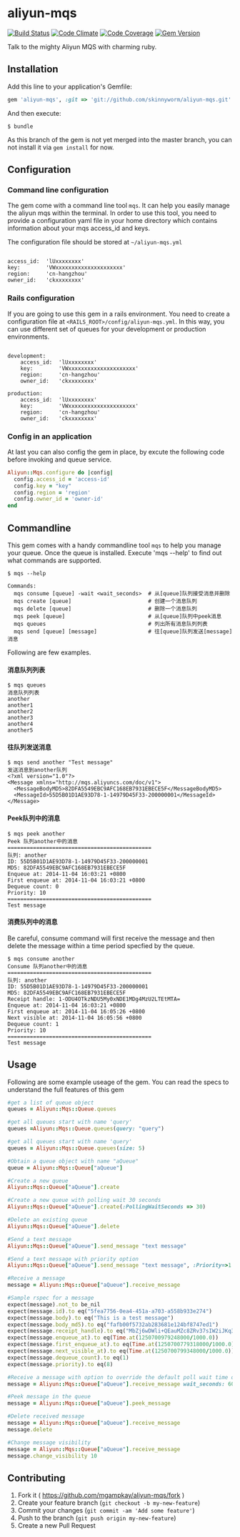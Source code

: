 # aliyun-mqs
[![Build Status](https://travis-ci.org/skinnyworm/aliyun-mqs.svg)](https://travis-ci.org/skinnyworm/aliyun-mqs) [![Code Climate](https://codeclimate.com/github/skinnyworm/aliyun-mqs.png)](https://codeclimate.com/github/skinnyworm/aliyun-mqs) [![Code Coverage](https://codeclimate.com/github/skinnyworm/aliyun-mqs/coverage.png)](https://codeclimate.com/github/skinnyworm/aliyun-mqs) [![Gem Version](https://badge.fury.io/rb/aliyun-mqs.svg)](http://badge.fury.io/rb/aliyun-mqs)

Talk to the mighty Aliyun MQS with charming ruby.

## Installation

Add this line to your application's Gemfile:

```ruby
gem 'aliyun-mqs', :git => 'git://github.com/skinnyworm/aliyun-mqs.git'
```

And then execute:

    $ bundle
    
As this branch of the gem is not yet merged into the master branch, you can not install it via `gem install` for now.

## Configuration

### Command line configuration

The gem come with a command line tool `mqs`. It can help you easily manage the aliyun mqs within the terminal. In order to use this tool, you need to provide a configuration yaml file in your home directory which contains information about your mqs access_id and keys. 

The configuration file should be stored at `~/aliyun-mqs.yml`

```

access_id:  'lUxxxxxxxx'
key:        'VWxxxxxxxxxxxxxxxxxxxxx'
region:     'cn-hangzhou'
owner_id:   'ckxxxxxxxx'

```


### Rails configuration

If you are going to use this gem in a rails environment. You need to create a configuration file at `<RAILS_ROOT>/config/aliyun-mqs.yml`. In this way, you can use different set of queues for your development or production environments.

```

development:
	access_id:  'lUxxxxxxxx'
	key:        'VWxxxxxxxxxxxxxxxxxxxxx'
	region:     'cn-hangzhou'
	owner_id:   'ckxxxxxxxx'

production:
	access_id:  'lUxxxxxxxx'
	key:        'VWxxxxxxxxxxxxxxxxxxxxx'
	region:     'cn-hangzhou'
	owner_id:   'ckxxxxxxxx'

```

### Config in an application

At last you can also config the gem in place, by excute the following code before invoking and queue service.

```ruby
Aliyun::Mqs.configure do |config|
  config.access_id = 'access-id'
  config.key = "key"
  config.region = 'region'
  config.owner_id = 'owner-id'
end
```


## Commandline

This gem comes with a handy commandline tool `mqs` to help you manage your queue. Once the queue is installed. Execute 'mqs --help' to find out what commands are supported.

```
$ mqs --help

Commands:
  mqs consume [queue] -wait <wait_seconds>  # 从[queue]队列接受消息并删除
  mqs create [queue]                        # 创建一个消息队列
  mqs delete [queue]                        # 删除一个消息队列
  mqs peek [queue]                          # 从[queue]队列中peek消息
  mqs queues                                # 列出所有消息队列列表
  mqs send [queue] [message]                # 往[queue]队列发送[message]消息
```

Following are few examples.

#### 消息队列列表

```
$ mqs queues
消息队列列表
another
another1
another2
another3
another4
another5
```

#### 往队列发送消息

```
$ mqs send another "Test message"
发送消息到another队列
<?xml version="1.0"?>
<Message xmlns="http://mqs.aliyuncs.com/doc/v1">
  <MessageBodyMD5>82DFA5549EBC9AFC168EB7931EBECE5F</MessageBodyMD5>
  <MessageId>55D5B01D1AE93D78-1-14979D45F33-200000001</MessageId>
</Message>
```

#### Peek队列中的消息
 ```
$ mqs peek another
Peek 队列another中的消息
=============================================
队列: another
ID: 55D5B01D1AE93D78-1-14979D45F33-200000001
MD5: 82DFA5549EBC9AFC168EB7931EBECE5F
Enqueue at: 2014-11-04 16:03:21 +0800
First enqueue at: 2014-11-04 16:03:21 +0800
Dequeue count: 0
Priority: 10
=============================================
Test message
```


#### 消费队列中的消息

Be careful, consume command will first receive the message and then delete the message within a time period specfied by the queue.

 ```
$ mqs consume another
Consume 队列another中的消息
=============================================
队列: another
ID: 55D5B01D1AE93D78-1-14979D45F33-200000001
MD5: 82DFA5549EBC9AFC168EB7931EBECE5F
Receipt handle: 1-ODU4OTkzNDU5My0xNDE1MDg4MzU2LTEtMTA=
Enqueue at: 2014-11-04 16:03:21 +0800
First enqueue at: 2014-11-04 16:05:26 +0800
Next visible at: 2014-11-04 16:05:56 +0800
Dequeue count: 1
Priority: 10
=============================================
Test message
```



## Usage

Following are some example useage of the gem. You can read the specs to understand the full features of this gem

```ruby
#get a list of queue object
queues = Aliyun::Mqs::Queue.queues

#get all queues start with name 'query'
queues =Aliyun::Mqs::Queue.queues(query: "query") 

#get all queues start with name 'query'
queues = Aliyun::Mqs::Queue.queues(size: 5)

#Obtain a queue object with name "aQueue"
queue = Aliyun::Mqs::Queue["aQueue"] 

#Create a new queue
Aliyun::Mqs::Queue["aQueue"].create

#Create a new queue with polling wait 30 seconds
Aliyun::Mqs::Queue["aQueue"].create(:PollingWaitSeconds => 30)

#Delete an existing queue
Aliyun::Mqs::Queue["aQueue"].delete

#Send a text message
Aliyun::Mqs::Queue["aQueue"].send_message "text message"

#Send a text message with priority option
Aliyun::Mqs::Queue["aQueue"].send_message "text message", :Priority=>1

#Receive a message
message = Aliyun::Mqs::Queue["aQueue"].receive_message

#Sample rspec for a message
expect(message).not_to be_nil
expect(message.id).to eq("5fea7756-0ea4-451a-a703-a558b933e274")
expect(message.body).to eq("This is a test message")
expect(message.body_md5).to eq("fafb00f5732ab283681e124bf8747ed1")
expect(message.receipt_handle).to eq("MbZj6wDWli+QEauMZc8ZRv37sIW2iJKq3M9Mx/KSbkJ0")
expect(message.enqueue_at).to eq(Time.at(1250700979248000/1000.0))
expect(message.first_enqueue_at).to eq(Time.at(1250700779318000/1000.0))
expect(message.next_visible_at).to eq(Time.at(1250700799348000/1000.0))
expect(message.dequeue_count).to eq(1)
expect(message.priority).to eq(8)

#Receive a message with option to override the default poll wait time of the queue.
message = Aliyun::Mqs::Queue["aQueue"].receive_message wait_seconds: 60

#Peek message in the queue
message = Aliyun::Mqs::Queue["aQueue"].peek_message

#Delete received message
message = Aliyun::Mqs::Queue["aQueue"].receive_message
message.delete

#Change message visibility
message = Aliyun::Mqs::Queue["aQueue"].receive_message
message.change_visibility 10

```


## Contributing

1. Fork it ( https://github.com/mgampkay/aliyun-mqs/fork )
2. Create your feature branch (`git checkout -b my-new-feature`)
3. Commit your changes (`git commit -am 'Add some feature'`)
4. Push to the branch (`git push origin my-new-feature`)
5. Create a new Pull Request